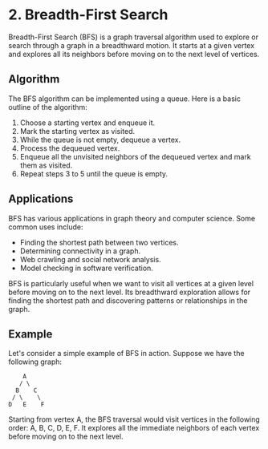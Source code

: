 # 2. Breadth-First Search

Breadth-First Search (BFS) is a graph traversal algorithm used to explore or search through a graph in a breadthward motion. It starts at a given vertex and explores all its neighbors before moving on to the next level of vertices.

## Algorithm

The BFS algorithm can be implemented using a queue. Here is a basic outline of the algorithm:

1. Choose a starting vertex and enqueue it.
2. Mark the starting vertex as visited.
3. While the queue is not empty, dequeue a vertex.
4. Process the dequeued vertex.
5. Enqueue all the unvisited neighbors of the dequeued vertex and mark them as visited.
6. Repeat steps 3 to 5 until the queue is empty.

## Applications

BFS has various applications in graph theory and computer science. Some common uses include:

- Finding the shortest path between two vertices.
- Determining connectivity in a graph.
- Web crawling and social network analysis.
- Model checking in software verification.

BFS is particularly useful when we want to visit all vertices at a given level before moving on to the next level. Its breadthward exploration allows for finding the shortest path and discovering patterns or relationships in the graph.

## Example

Let's consider a simple example of BFS in action. Suppose we have the following graph:
```
    A
   / \
  B    C
 / \    \
D   E    F
```
Starting from vertex A, the BFS traversal would visit vertices in the following order: A, B, C, D, E, F. It explores all the immediate neighbors of each vertex before moving on to the next level.